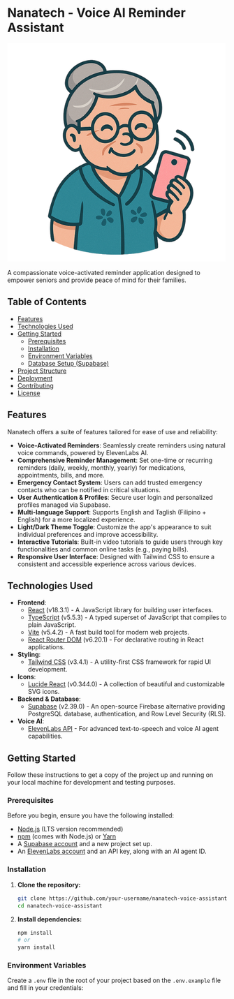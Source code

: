 # Nanatech - Voice AI Reminder Assistant

![Nanatech Logo](public/Nanatech%20Lola.png)

A compassionate voice-activated reminder application designed to empower seniors and provide peace of mind for their families.

## Table of Contents

- [Features](#features)
- [Technologies Used](#technologies-used)
- [Getting Started](#getting-started)
  - [Prerequisites](#prerequisites)
  - [Installation](#installation)
  - [Environment Variables](#environment-variables)
  - [Database Setup (Supabase)](#database-setup-supabase)
- [Project Structure](#project-structure)
- [Deployment](#deployment)
- [Contributing](#contributing)
- [License](#license)

## Features

Nanatech offers a suite of features tailored for ease of use and reliability:

-   **Voice-Activated Reminders**: Seamlessly create reminders using natural voice commands, powered by ElevenLabs AI.
-   **Comprehensive Reminder Management**: Set one-time or recurring reminders (daily, weekly, monthly, yearly) for medications, appointments, bills, and more.
-   **Emergency Contact System**: Users can add trusted emergency contacts who can be notified in critical situations.
-   **User Authentication & Profiles**: Secure user login and personalized profiles managed via Supabase.
-   **Multi-language Support**: Supports English and Taglish (Filipino + English) for a more localized experience.
-   **Light/Dark Theme Toggle**: Customize the app's appearance to suit individual preferences and improve accessibility.
-   **Interactive Tutorials**: Built-in video tutorials to guide users through key functionalities and common online tasks (e.g., paying bills).
-   **Responsive User Interface**: Designed with Tailwind CSS to ensure a consistent and accessible experience across various devices.

## Technologies Used

-   **Frontend**:
    -   [React](https://react.dev/) (v18.3.1) - A JavaScript library for building user interfaces.
    -   [TypeScript](https://www.typescriptlang.org/) (v5.5.3) - A typed superset of JavaScript that compiles to plain JavaScript.
    -   [Vite](https://vitejs.dev/) (v5.4.2) - A fast build tool for modern web projects.
    -   [React Router DOM](https://reactrouter.com/en/main) (v6.20.1) - For declarative routing in React applications.
-   **Styling**:
    -   [Tailwind CSS](https://tailwindcss.com/) (v3.4.1) - A utility-first CSS framework for rapid UI development.
-   **Icons**:
    -   [Lucide React](https://lucide.dev/icons/) (v0.344.0) - A collection of beautiful and customizable SVG icons.
-   **Backend & Database**:
    -   [Supabase](https://supabase.com/) (v2.39.0) - An open-source Firebase alternative providing PostgreSQL database, authentication, and Row Level Security (RLS).
-   **Voice AI**:
    -   [ElevenLabs API](https://elevenlabs.io/) - For advanced text-to-speech and voice AI agent capabilities.

## Getting Started

Follow these instructions to get a copy of the project up and running on your local machine for development and testing purposes.

### Prerequisites

Before you begin, ensure you have the following installed:

-   [Node.js](https://nodejs.org/en/) (LTS version recommended)
-   [npm](https://www.npmjs.com/) (comes with Node.js) or [Yarn](https://yarnpkg.com/)
-   A [Supabase account](https://supabase.com/dashboard/sign-up) and a new project set up.
-   An [ElevenLabs account](https://elevenlabs.io/) and an API key, along with an AI agent ID.

### Installation

1.  **Clone the repository:**
    ```bash
    git clone https://github.com/your-username/nanatech-voice-assistant.git
    cd nanatech-voice-assistant
    ```

2.  **Install dependencies:**
    ```bash
    npm install
    # or
    yarn install
    ```

### Environment Variables

Create a `.env` file in the root of your project based on the `.env.example` file and fill in your credentials:

